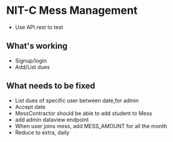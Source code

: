 # NIT-C Mess Management

- Use API.rest to test

## What's working

- Signup/login
- Add/List dues

## What needs to be fixed

- List dues of specific user between date,for admin
- Accept date
- MessContractor should be able to add student to Mess
- add admin dataview endpoint
- When user joins mess, add MESS_AMOUNT for all the month
- Reduce to extra, daily
